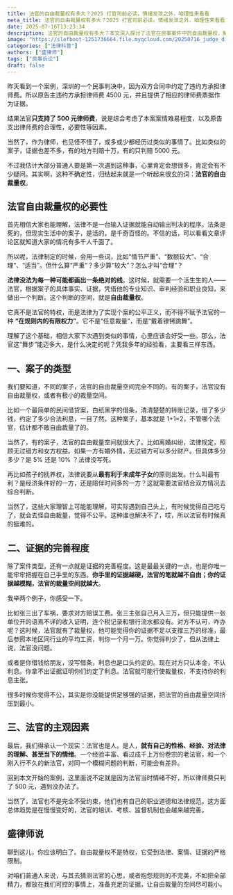 ```yaml
---
title: 法官的自由裁量权有多大？2025 打官司前必读。情绪发泄之外，咱理性来看看
meta_title: 法官的自由裁量权有多大？2025 打官司前必读。情绪发泄之外，咱理性来看看
date: 2025-07-16T13:23:34
description: 法官的自由裁量权有多大？本文深入探讨了法官在民事案件中的自由裁量权，解释了其必要性和限制。通过实际案例，分析了法官在判决中如何综合考虑案情、证据和法律条文，做出合理判断。文章还指出，法官的自由裁量权并非特权，而是法律为实现个案公平正义而赋予的有限权力。了解这些，有助于您在打官司前做好充分准备，减少不确定性。阅读本文，掌握如何通过完善证据来缩小法官的裁量空间，确保您的权益得到最大保障。
image: "https://slefboot-1251736664.file.myqcloud.com/20250716_judge_discretion_cover.webp"
categories: ["法律科普"]
authors: ["盛律师"]
tags: ["民事诉讼"]
draft: false
---
```


昨天看到一个案例，深圳的一个民事判决中，因为双方合同中约定了违约方承担律师费。所以原告主违约方承担律师费 4500 元，并且提供了相应的律师费票据作为证据。

结果法官**只支持了 500 元律师费**，说是综合考虑了本案案情难易程度，以及原告支出律师费的合理性，必要性等因素。

当然了，作为律师，也见怪不怪了，或多或少都经历过类似的事情了。比如类似的案子，证据也差不多，有的地方判赔十万，有的只判赔 5000 元。

不过我估计大部分普通人要是第一次遇到这种事，心里肯定会想很多，肯定会有不少疑问。其实啊，这种不确定性，归结起来就是一个听起来很玄的词：**法官的自由裁量权**。

## 法官自由裁量权的必要性

首先相信大家也能理解，法律不是一台输入证据就能自动输出判决的程序。法条是死的，但现实生活中的案子，是活的，是千奇百怪的。不信的话，可以看看文章评论区就知道大家的情况有多千人千面了。

所以呢，法律制定的时候，会用一些词，比如“情节严重”、“数额较大”、“合理”、“适当”。但什么算“严重”？多少算“较大”？怎么才叫“合理”？

**法律没法为每一种可能都画出一条绝对的线**。这时候，就需要一个活生生的人——法官，根据案子的具体事实、证据，凭借他的专业知识、审判经验和职业良知，来做出一个判断。这个判断的空间，就是**自由裁量权**。

它真不是法官的特权，而是法律为了实现个案的公平正义，而不得不赋予法官的一种 **“在规则内的有限权力”**。它不是“任意裁量”，而是“戴着镣铐跳舞”。

理解了这个基础，相信大家下次遇到类似的事情，心里应该会好受一些。那么，法官这“舞步”能迈多大，是什么决定的呢？凭我多年的经验看，主要看三样东西。

## 一、案子的类型

我们要知道，不同的案子，法官的自由裁量空间完全不同的。有的案子，法官没有自由裁量权，或者有极小的裁量空间。

比如一个最简单的民间借贷案，白纸黑字的借条，清清楚楚的转账记录，借了多少钱，约定了多少合法利息，一目了然。这种案子，基本就是 1+1=2，不管哪个法官，估计都不敢自由裁量了的。

当然了，有的案子，法官的自由裁量空间就很大了。比如离婚纠纷，法律规定，照顾无过错方和女方权益。如果一方有婚外情，无过错方可以多分财产。但具体多分多少？是 5% 还是 10% ？法律没写死。

再比如孩子的抚养权，法律说要从**最有利于未成年子女**的原则出发。什么叫最有利？是经济条件好的一方，还是陪伴时间多的一方？这就需要法官结合双方情况去综合判断。

当然了，这些大家理智上可能能理解，可实际遇到自己头上，有时候觉得自己吃亏了，就会去怪自由裁量，觉得不公平。这种谁也解决不了，哎，所以法官有时候真的挺难的。

## 二、证据的完善程度

除了案件类型，还有一点就是证据的完善程度。这是最最关键的一点，也是你唯一能牢牢把握在自己手里的东西。**你手里的证据越硬，法官的笔就越不自由；你的证据越模糊，法官的裁量空间就越大**。

我举两个例子，你感受一下。

比如张三出了车祸，要求对方赔误工费。张三主张自己月入三万，但只能提供一张单位开的语焉不详的收入证明，连个税记录和银行流水都没有。对方不认可，咋办呢？这时候，法官就有了裁量权，他可能觉得你的证据不足以支撑三万的标准，最后参照本地区同行业的平均工资，判你一个月一万。你觉得判少了，但从法律上说，法官没问题。

或者是你借钱给朋友，没写借条，利息也是口头约定的。现在对方只认本金，不认利息。你拿不出证据证明你们约定了利息。法官就可能行使裁量权，不支持你的利息主张。

很多时候你觉得不公，其实是你没能提供足够强的证据，把法官的自由裁量空间挤压到最小。

## 三、法官的主观因素

最后，我们得承认一个现实：法官也是人。是人，**就有自己的性格、经验、对法律的理解、甚至当下的情绪**。一个经验丰富、看过成千上万份卷宗的老法官，和一个刚入行不久的新法官，对同一个模糊问题的判断，可能会有差异。

回到本文开始的案例，这里面说不定就是因为法官当时情绪不好，所以律师费只判了 500 元，遇到没办法了。

当然了，法官也不是完全不受约束，他们也有自己的职业道德和法律规范。这方面总体趋势是在慢慢变好的，法官的培训、考核、监督机制也会越来越完善。

## 盛律师说

聊到这儿，你应该明白了。自由裁量权不是特权，它受到法律、案情、证据的严格限制。

对咱们普通人来说，与其去猜测法官的心思，或者抱怨规则的不完美，不如把全部精力，都放在我们可控的事情上，准备充足的证据，让自由裁量的空间尽可能小。
